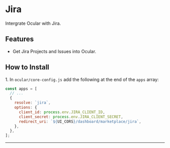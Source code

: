 # Jira

Intergrate Ocular with Jira.

## Features

- Get Jira Projects and Issues into Ocular.

## How to Install

1\. In `ocular/core-config.js` add the following at the end of the `apps` array:

```js
const apps = [
  // ...
  {
    resolve: `jira`,
    options: {
      client_id: process.env.JIRA_CLIENT_ID,
      client_secret: process.env.JIRA_CLIENT_SECRET,
      redirect_uri: `${UI_CORS}/dashboard/marketplace/jira`,
    },
  },
];
```

---
